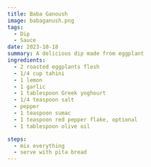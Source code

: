 ```yaml
---
title: Baba Ganoush
image: babaganush.png
tags:
  - Dip
  - Sauce
date: 2023-10-18
summary: A delicious dip made from eggplant
ingredients:
  - 2 roasted eggplants flesh
  - 1/4 cup tahini
  - 1 lemon
  - 1 garlic
  - 1 tablespoon Greek yoghourt
  - 1/4 teaspoon salt
  - pepper
  - 1 teaspoon sumac
  - 1 teaspoon red pepper flake, optional
  - 1 tablespoon olive oil

steps:
  - mix everything
  - serve with pita bread
---
```


